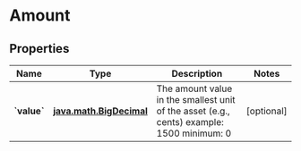 
# Amount

## Properties
| Name | Type | Description | Notes |
| ------------ | ------------- | ------------- | ------------- |
| **&#x60;value&#x60;** | [**java.math.BigDecimal**](java.math.BigDecimal.md) | The amount value in the smallest unit of the asset (e.g., cents) example: 1500 minimum: 0 |  [optional] |



